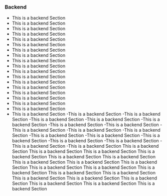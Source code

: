 ### Backend ###
- This is a backend Section
- This is a backend Section
- This is a backend Section
- This is a backend Section
- This is a backend Section
- This is a backend Section
- This is a backend Section
- This is a backend Section
- This is a backend Section
- This is a backend Section
- This is a backend Section
- This is a backend Section
- This is a backend Section
- This is a backend Section
- This is a backend Section
- This is a backend Section
- This is a backend Section
- This is a backend Section
- This is a backend Section
-This is a backend Section
-This is a backend Section
-This is a backend Section
-This is a backend Section
-This is a backend Section
-This is a backend Section
-This is a backend Section
-This is a backend Section
-This is a backend Section
-This is a backend Section
-This is a backend Section
-This is a backend Section
-This is a backend Section
-This is a backend Section
-This is a backend Section
-This is a backend Section
-This is a backend Section
This is a backend Section
This is a backend Section
This is a backend Section
This is a backend Section
This is a backend Section
This is a backend Section
This is a backend Section
This is a backend Section
This is a backend Section
This is a backend Section
This is a backend Section
This is a backend Section
This is a backend Section
This is a backend Section
This is a backend Section
This is a backend Section
This is a backend Section
This is a backend Section
This is a backend Section
This is a backend Section